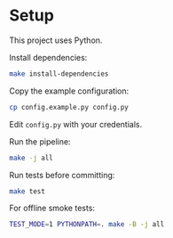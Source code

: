 # Setup

This project uses Python.

Install dependencies:
```bash
make install-dependencies
```

Copy the example configuration:
```bash
cp config.example.py config.py
```
Edit `config.py` with your credentials.

Run the pipeline:
```bash
make -j all
```

Run tests before committing:
```bash
make test
```

For offline smoke tests:
```bash
TEST_MODE=1 PYTHONPATH=. make -B -j all
```
